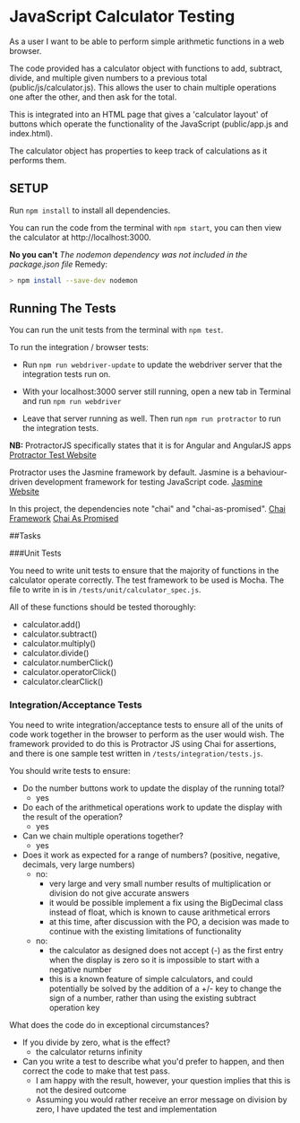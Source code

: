 # JavaScript Calculator Testing

As a user I want to be able to perform simple arithmetic functions in a web browser.

The code provided has a calculator object with functions to add, subtract, divide, and multiple given numbers to a previous total (public/js/calculator.js). This allows the user to chain multiple operations one after the other, and then ask for the total.

This is integrated into an HTML page that gives a 'calculator layout' of buttons which operate the functionality of the JavaScript (public/app.js and index.html).

The calculator object has properties to keep track of calculations as it performs them.


## SETUP
Run `npm install` to install all dependencies.

You can run the code from the terminal with `npm start`, you can then view the calculator at http://localhost:3000.

**No you can't**
_The nodemon dependency was not included in the package.json file_
Remedy:
```bash
> npm install --save-dev nodemon
```

## Running The Tests
You can run the unit tests from the terminal with `npm test`.

To run the integration / browser tests:

- Run `npm run webdriver-update` to update the webdriver server that the integration tests run on.

- With your localhost:3000 server still running, open a new tab in Terminal and run `npm run webdriver`

- Leave that server running as well. Then run `npm run protractor` to run the integration tests.

**NB:** ProtractorJS specifically states that it is for Angular and AngularJS apps
[Protractor Test Website](http://www.protractortest.org/)

Protractor uses the Jasmine framework by default.  Jasmine is a behaviour-driven development framework for testing JavaScript code.
[Jasmine Website](https://jasmine.github.io/2.0/introduction.html)

In this project, the dependencies note "chai" and "chai-as-promised".
[Chai Framework](http://www.chaijs.com/)
[Chai As Promised](http://www.chaijs.com/plugins/chai-as-promised/)

##Tasks

###Unit Tests

You need to write unit tests to ensure that the majority of functions in the calculator operate correctly. The test framework to be used is Mocha. The file to write in is in `/tests/unit/calculator_spec.js`.

All of these functions should be tested thoroughly:

  - calculator.add()
  - calculator.subtract()
  - calculator.multiply()
  - calculator.divide()
  - calculator.numberClick()
  - calculator.operatorClick()
  - calculator.clearClick()

### Integration/Acceptance Tests

You need to write integration/acceptance tests to ensure all of the units of code work together in the browser to perform as the user would wish. The framework provided to do this is Protractor JS using Chai for assertions, and there is one sample test written in `/tests/integration/tests.js`.

You should write tests to ensure:

  - Do the number buttons work to update the display of the running total?
    - yes
  - Do each of the arithmetical operations work to update the display with the result of the operation?
    - yes
  - Can we chain multiple operations together?
    - yes
  - Does it work as expected for a range of numbers? (positive, negative, decimals, very large numbers)
    - no:
      - very large and very small number results of multiplication or division do not give accurate answers
      - it would be possible implement a fix using the BigDecimal class instead of float, which is known to cause arithmetical errors
      - at this time, after discussion with the PO, a decision was made to continue with the existing limitations of functionality
    - no:
      - the calculator as designed does not accept (-) as the first entry when the display is zero so it is impossible to start with a negative number
      - this is a known feature of simple calculators, and could potentially be solved by the addition of a +/- key to change the sign of a number, rather than using the existing subtract operation key

What does the code do in exceptional circumstances?

  - If you divide by zero, what is the effect?
    - the calculator returns infinity
  - Can you write a test to describe what you'd prefer to happen, and then correct the code to make that test pass.
    - I am happy with the result, however, your question implies that this is not the desired outcome
    - Assuming you would rather receive an error message on division by zero, I have updated the test and implementation
